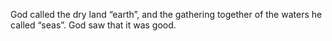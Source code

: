 God called the dry land “earth”, and the gathering together of the waters he called “seas”. God saw that it was good.